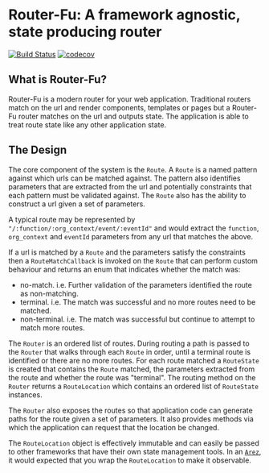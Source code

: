 # Router-Fu: A framework agnostic, state producing router 

[![Build Status](https://secure.travis-ci.org/realityforge/router-fu.png?branch=master)](http://travis-ci.org/realityforge/router-fu)
[![codecov](https://codecov.io/gh/realityforge/router-fu/branch/master/graph/badge.svg)](https://codecov.io/gh/realityforge/router-fu)

## What is Router-Fu?

Router-Fu is a modern router for your web application. Traditional routers match on the url and render components,
templates or pages but a Router-Fu router matches on the url and outputs state. The application is able to treat
route state like any other application state.

## The Design

The core component of the system is the `Route`. A `Route` is a named pattern against which urls can be matched
against. The pattern also identifies parameters that are extracted from the url and potentially constraints that
each pattern must be validated against. The `Route` also has the ability to construct a url given a set of
parameters.

A typical route may be represented by `"/:function/:org_context/event/:eventId"` and would extract the `function`,
`org_context` and `eventId` parameters from any url that matches the above.

If a url is matched by a `Route` and the parameters satisfy the constraints then a `RouteMatchCallback` is invoked
on the `Route` that can perform custom behaviour and returns an enum that indicates whether the match was:

* no-match. i.e. Further validation of the parameters identified the route as non-matching.
* terminal. i.e. The match was successful and no more routes need to be matched.
* non-terminal. i.e. The match was successful but continue to attempt to match more routes.

The `Router` is an ordered list of routes. During routing a path is passed to the `Router` that walks through
each `Route` in order, until a terminal route is identified or there are no more routes. For each route matched
a `RouteState` is created that contains the `Route` matched, the parameters extracted from the route and whether
the route was "terminal". The routing method on the `Router` returns a `RouteLocation` which contains an ordered
list of `RouteState` instances.

The `Router` also exposes the routes so that application code can generate paths for the route given a set of
parameters. It also provides methods via which the application can request that the location be changed.

The `RouteLocation` object is effectively immutable and can easily be passed to other frameworks that have their
own state management tools. In an [`Arez`](https://github.com/realityforge/arez), it would expected that you wrap
the `RouteLocation` to make it observable.
